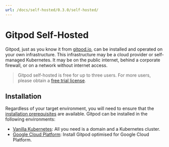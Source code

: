 ```yaml
---
url: /docs/self-hosted/0.3.0/self-hosted/
---
```


# Gitpod Self-Hosted

Gitpod, just as you know it from [gitpod.io](https://gitpod.io), can be installed and operated on your own infrastructure.
This infrastructure may be a cloud provider or self-managed Kubernetes. It may be on the public internet, behind a corporate firewall, or on a network without internet access.

> Gitpod self-hosted is free for up to three users.
> For more users, please obtain a [free trial license](https://gitpod.io/selfhosted-trial/).

## Installation

Regardless of your target environment, you will need to ensure that the [installation prerequisites](../install/prepare-installation/) are available.
Gitpod can be installed in the following environments:

- [Vanilla Kubernetes](../install/install-on-kubernetes/): All you need is a domain and a Kubernetes cluster.
- [Google Cloud Platform](../install/install-on-gcp-script/): Install Gitpod optimised for Google Cloud Platform.
